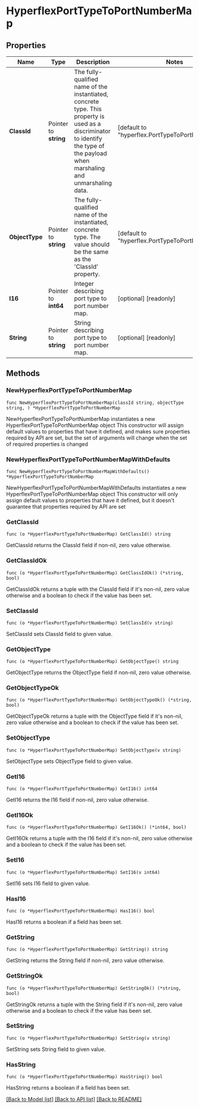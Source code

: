 # HyperflexPortTypeToPortNumberMap

## Properties

Name | Type | Description | Notes
------------ | ------------- | ------------- | -------------
**ClassId** | Pointer to **string** | The fully-qualified name of the instantiated, concrete type. This property is used as a discriminator to identify the type of the payload when marshaling and unmarshaling data. | [default to "hyperflex.PortTypeToPortNumberMap"]
**ObjectType** | Pointer to **string** | The fully-qualified name of the instantiated, concrete type. The value should be the same as the &#39;ClassId&#39; property. | [default to "hyperflex.PortTypeToPortNumberMap"]
**I16** | Pointer to **int64** | Integer describing port type to port number map. | [optional] [readonly] 
**String** | Pointer to **string** | String describing port type to port number map. | [optional] [readonly] 

## Methods

### NewHyperflexPortTypeToPortNumberMap

`func NewHyperflexPortTypeToPortNumberMap(classId string, objectType string, ) *HyperflexPortTypeToPortNumberMap`

NewHyperflexPortTypeToPortNumberMap instantiates a new HyperflexPortTypeToPortNumberMap object
This constructor will assign default values to properties that have it defined,
and makes sure properties required by API are set, but the set of arguments
will change when the set of required properties is changed

### NewHyperflexPortTypeToPortNumberMapWithDefaults

`func NewHyperflexPortTypeToPortNumberMapWithDefaults() *HyperflexPortTypeToPortNumberMap`

NewHyperflexPortTypeToPortNumberMapWithDefaults instantiates a new HyperflexPortTypeToPortNumberMap object
This constructor will only assign default values to properties that have it defined,
but it doesn't guarantee that properties required by API are set

### GetClassId

`func (o *HyperflexPortTypeToPortNumberMap) GetClassId() string`

GetClassId returns the ClassId field if non-nil, zero value otherwise.

### GetClassIdOk

`func (o *HyperflexPortTypeToPortNumberMap) GetClassIdOk() (*string, bool)`

GetClassIdOk returns a tuple with the ClassId field if it's non-nil, zero value otherwise
and a boolean to check if the value has been set.

### SetClassId

`func (o *HyperflexPortTypeToPortNumberMap) SetClassId(v string)`

SetClassId sets ClassId field to given value.


### GetObjectType

`func (o *HyperflexPortTypeToPortNumberMap) GetObjectType() string`

GetObjectType returns the ObjectType field if non-nil, zero value otherwise.

### GetObjectTypeOk

`func (o *HyperflexPortTypeToPortNumberMap) GetObjectTypeOk() (*string, bool)`

GetObjectTypeOk returns a tuple with the ObjectType field if it's non-nil, zero value otherwise
and a boolean to check if the value has been set.

### SetObjectType

`func (o *HyperflexPortTypeToPortNumberMap) SetObjectType(v string)`

SetObjectType sets ObjectType field to given value.


### GetI16

`func (o *HyperflexPortTypeToPortNumberMap) GetI16() int64`

GetI16 returns the I16 field if non-nil, zero value otherwise.

### GetI16Ok

`func (o *HyperflexPortTypeToPortNumberMap) GetI16Ok() (*int64, bool)`

GetI16Ok returns a tuple with the I16 field if it's non-nil, zero value otherwise
and a boolean to check if the value has been set.

### SetI16

`func (o *HyperflexPortTypeToPortNumberMap) SetI16(v int64)`

SetI16 sets I16 field to given value.

### HasI16

`func (o *HyperflexPortTypeToPortNumberMap) HasI16() bool`

HasI16 returns a boolean if a field has been set.

### GetString

`func (o *HyperflexPortTypeToPortNumberMap) GetString() string`

GetString returns the String field if non-nil, zero value otherwise.

### GetStringOk

`func (o *HyperflexPortTypeToPortNumberMap) GetStringOk() (*string, bool)`

GetStringOk returns a tuple with the String field if it's non-nil, zero value otherwise
and a boolean to check if the value has been set.

### SetString

`func (o *HyperflexPortTypeToPortNumberMap) SetString(v string)`

SetString sets String field to given value.

### HasString

`func (o *HyperflexPortTypeToPortNumberMap) HasString() bool`

HasString returns a boolean if a field has been set.


[[Back to Model list]](../README.md#documentation-for-models) [[Back to API list]](../README.md#documentation-for-api-endpoints) [[Back to README]](../README.md)


